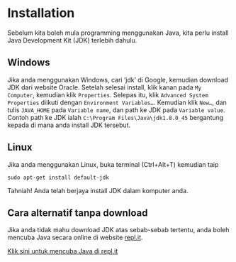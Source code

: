 # Installation

Sebelum kita boleh mula programming menggunakan Java, kita perlu install
Java Development Kit (JDK) terlebih dahulu.

## Windows

Jika anda menggunakan Windows, cari ‘jdk’ di Google, kemudian download
JDK dari website Oracle. Setelah selesai install, klik kanan pada `My
Computer`, kemudian klik `Properties`. Selepas itu, klik `Advanced
System Properties` diikuti dengan `Environment Variables…`. Kemudian
klik `New…`, dan tulis `JAVA_HOME` pada `Variable name`, dan path ke
JDK pada `Variable value`. Contoh path ke JDK ialah `C:\Program
Files\Java\jdk1.8.0_45` bergantung kepada di mana anda install JDK
tersebut.

## Linux

Jika anda menggunakan Linux, buka terminal (Ctrl+Alt+T) kemudian taip

```
sudo apt-get install default-jdk
```

Tahniah! Anda telah berjaya install JDK dalam komputer anda.

## Cara alternatif tanpa download

Jika anda tidak mahu download JDK atas sebab-sebab tertentu, anda
boleh mencuba Java secara online di website [repl.it](https://repl.it).

[Klik sini untuk mencuba Java di repl.it](https://repl.it/languages/java)
